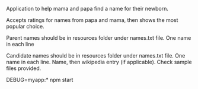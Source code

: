 
Application to help mama and papa find a name for their newborn.


Accepts ratings for names from papa and mama, then shows the most popular choice.


Parent names should be in resources folder under names.txt file. One name in each line


Candidate names should be in resources folder under names.txt file. One name in each line. Name, then wikipedia entry (if applicable). Check sample files provided.




DEBUG=myapp:* npm start
